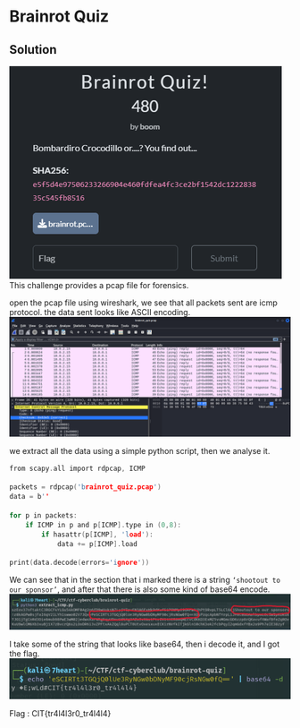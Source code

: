# Brainrot Quiz

## Solution
![image](image1.png)
This challenge provides a pcap file for forensics.

open the pcap file using wireshark, we see that all packets sent are icmp protocol. the data sent looks like ASCII encoding.
![image](image2.png)

we extract all the data using a simple python script, then we analyse it.
```c
from scapy.all import rdpcap, ICMP

packets = rdpcap('brainrot_quiz.pcap')
data = b''

for p in packets:
    if ICMP in p and p[ICMP].type in (0,8):
        if hasattr(p[ICMP], 'load'):
            data += p[ICMP].load

print(data.decode(errors='ignore'))
```

We can see that in the section that i marked there is a string `‘shootout to our sponsor’`, and after that there is also some kind of base64 encode.
![image](image3.png)


I take some of the string that looks like base64, then i decode it, and I got the flag.
![image](image4.png)

Flag : CIT{tr4l4l3r0_tr4l4l4}



